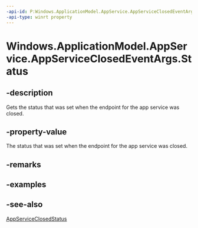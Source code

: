 ```yaml
---
-api-id: P:Windows.ApplicationModel.AppService.AppServiceClosedEventArgs.Status
-api-type: winrt property
---
```


<!-- Property syntax
public Windows.ApplicationModel.AppService.AppServiceClosedStatus Status { get; }
-->

# Windows.ApplicationModel.AppService.AppServiceClosedEventArgs.Status

## -description
Gets the status that was set when the endpoint for the app service was closed.

## -property-value
The status that was set when the endpoint for the app service was closed.

## -remarks

## -examples

## -see-also
[AppServiceClosedStatus](appserviceclosedstatus.md)